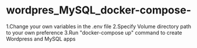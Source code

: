 # wordpres_MySQL_docker-compose-

1.Change your own variables in the .env file
2.Specify Volume directory path to your own preference 
3.Run "docker-compose up" command to create Wordpress and MySQL apps  
